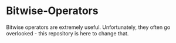# Bitwise-Operators
Bitwise operators are extremely useful. Unfortunately, they often go overlooked - this repository is here to change that.
